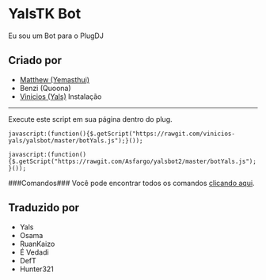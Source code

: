 # YalsTK Bot
Eu sou um Bot para o PlugDJ

Criado por
-----
 - [Matthew (Yemasthui)](https://github.com/Yemasthui)
 - Benzi (Quoona)
 - [Vinicios (Yals)](http://yals.tk/)
Instalação
-----
Execute este script em sua página dentro do plug.

`javascript:(function(){$.getScript("https://rawgit.com/vinicios-yals/yalsbot/master/botYals.js");}());`

`javascript:(function(){$.getScript("https://rawgit.com/Asfargo/yalsbot2/master/botYals.js");}());`


###Comandos###
Você pode encontrar todos os comandos [clicando aqui](http://git.io/vTFKE).

Traduzido por
-----
 - Yals
 - Osama
 - RuanKaizo
 - É Vedadi
 - DefT
 - Hunter321
